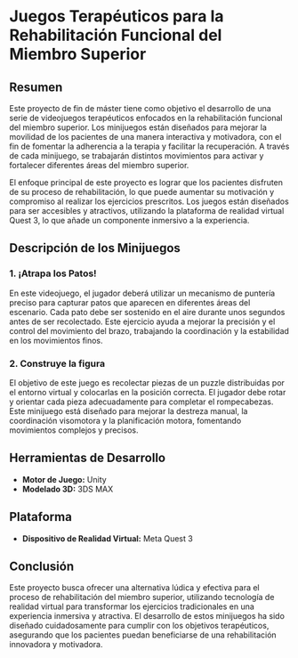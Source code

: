 # **Juegos Terapéuticos para la Rehabilitación Funcional del Miembro Superior**

## Resumen
Este proyecto de fin de máster tiene como objetivo el desarrollo de una serie de videojuegos terapéuticos enfocados en la rehabilitación funcional del miembro superior. Los minijuegos están diseñados para mejorar la movilidad de los pacientes de una manera interactiva y motivadora, con el fin de fomentar la adherencia a la terapia y facilitar la recuperación. A través de cada minijuego, se trabajarán distintos movimientos para activar y fortalecer diferentes áreas del miembro superior.

El enfoque principal de este proyecto es lograr que los pacientes disfruten de su proceso de rehabilitación, lo que puede aumentar su motivación y compromiso al realizar los ejercicios prescritos. Los juegos están diseñados para ser accesibles y atractivos, utilizando la plataforma de realidad virtual Quest 3, lo que añade un componente inmersivo a la experiencia.

## Descripción de los Minijuegos

### 1. **¡Atrapa los Patos!**
En este videojuego, el jugador deberá utilizar un mecanismo de puntería preciso para capturar patos que aparecen en diferentes áreas del escenario. Cada pato debe ser sostenido en el aire durante unos segundos antes de ser recolectado. Este ejercicio ayuda a mejorar la precisión y el control del movimiento del brazo, trabajando la coordinación y la estabilidad en los movimientos finos.

### 2. **Construye la figura**
El objetivo de este juego es recolectar piezas de un puzzle distribuidas por el entorno virtual y colocarlas en la posición correcta. El jugador debe rotar y orientar cada pieza adecuadamente para completar el rompecabezas. Este minijuego está diseñado para mejorar la destreza manual, la coordinación visomotora y la planificación motora, fomentando movimientos complejos y precisos.

## Herramientas de Desarrollo
- **Motor de Juego:** Unity
- **Modelado 3D:** 3DS MAX

## Plataforma
- **Dispositivo de Realidad Virtual:** Meta Quest 3

## Conclusión
Este proyecto busca ofrecer una alternativa lúdica y efectiva para el proceso de rehabilitación del miembro superior, utilizando tecnología de realidad virtual para transformar los ejercicios tradicionales en una experiencia inmersiva y atractiva. El desarrollo de estos minijuegos ha sido diseñado cuidadosamente para cumplir con los objetivos terapéuticos, asegurando que los pacientes puedan beneficiarse de una rehabilitación innovadora y motivadora.

